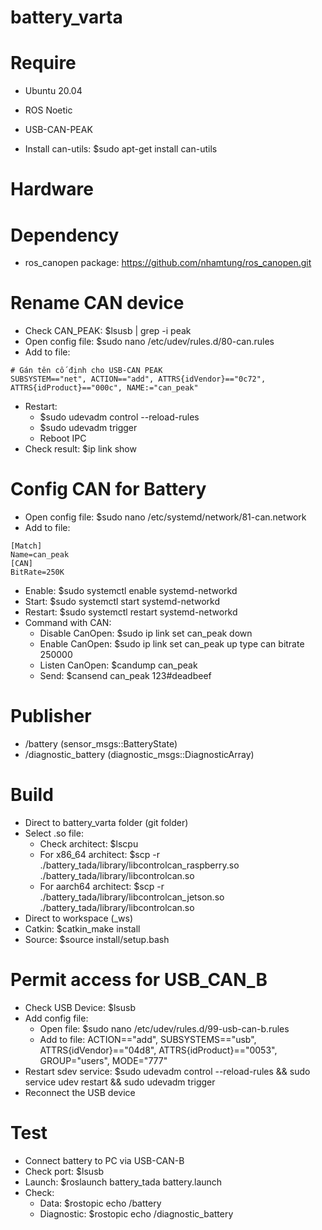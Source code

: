 # battery_varta

# Require
- Ubuntu 20.04
- ROS Noetic
- USB-CAN-PEAK

- Install can-utils: $sudo apt-get install can-utils

# Hardware

# Dependency
- ros_canopen package: https://github.com/nhamtung/ros_canopen.git

# Rename CAN device
- Check CAN_PEAK: $lsusb | grep -i peak
- Open config file: $sudo nano /etc/udev/rules.d/80-can.rules
- Add to file:
```
# Gán tên cố định cho USB-CAN PEAK
SUBSYSTEM=="net", ACTION=="add", ATTRS{idVendor}=="0c72", ATTRS{idProduct}=="000c", NAME:="can_peak"
```
- Restart: 
    + $sudo udevadm control --reload-rules
    + $sudo udevadm trigger
    + Reboot IPC
- Check result: $ip link show

# Config CAN for Battery
- Open config file: $sudo nano /etc/systemd/network/81-can.network
- Add to file:
```
[Match]
Name=can_peak
[CAN]
BitRate=250K
```
- Enable: $sudo systemctl enable systemd-networkd
- Start: $sudo systemctl start systemd-networkd
- Restart: $sudo systemctl restart systemd-networkd
- Command with CAN:
    + Disable CanOpen: $sudo ip link set can_peak down
    + Enable CanOpen: $sudo ip link set can_peak up type can bitrate 250000
    + Listen CanOpen: $candump can_peak
    + Send: $cansend can_peak 123#deadbeef

# Publisher
- /battery (sensor_msgs::BatteryState)
- /diagnostic_battery (diagnostic_msgs::DiagnosticArray)

# Build
- Direct to battery_varta folder (git folder)
- Select .so file:
    + Check architect: $lscpu
    + For x86_64 architect: $scp -r ./battery_tada/library/libcontrolcan_raspberry.so ./battery_tada/library/libcontrolcan.so
    + For aarch64 architect: $scp -r ./battery_tada/library/libcontrolcan_jetson.so ./battery_tada/library/libcontrolcan.so
- Direct to workspace (_ws)
- Catkin: $catkin_make install
- Source: $source install/setup.bash

# Permit access for USB_CAN_B
- Check USB Device: $lsusb
- Add config file:
    + Open file: $sudo nano /etc/udev/rules.d/99-usb-can-b.rules
    + Add to file: ACTION=="add", SUBSYSTEMS=="usb", ATTRS{idVendor}=="04d8", ATTRS{idProduct}=="0053", GROUP="users", MODE="777"
- Restart sdev service: $sudo udevadm control --reload-rules && sudo service udev restart && sudo udevadm trigger
- Reconnect the USB device

# Test
- Connect battery to PC via USB-CAN-B
- Check port: $lsusb
- Launch: $roslaunch battery_tada battery.launch
- Check: 
    + Data: $rostopic echo /battery
    + Diagnostic: $rostopic echo /diagnostic_battery
